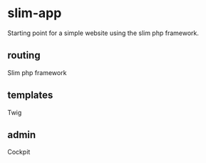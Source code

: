 # slim-app
Starting point for a simple website using the slim php framework.

## routing
Slim php framework

## templates
Twig

## admin
Cockpit
